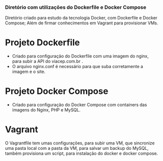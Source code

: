 ### Diretório com utilizações do Dockerfile e Docker Compose
  Diretório criado para estudo da tecnologia Docker, com Dockerfile e Docker Compose; Além de firmar conhecimentos em Vagrant para provisionar VMs.
# Projeto Dockerfile
  - Criado para configuração do Dockerfile com uma imagem do nginx, para subir a API do viacep.com.br .
  - O arquivo nginx.conf é necessário para que suba corretamente a imagem e o site.
# Projeto Docker Compose
  - Criado para configuração do Docker Compose com containers das imagens do Nginx, PHP e MySQL.
# Vagrant
O Vagrantfile tem umas configurações, para subir uma VM, que sincronize uma pasta local com a pasta da VM, para salvar um backup do MySQL, também provisiona um script, para instalação do docker e docker compose.
